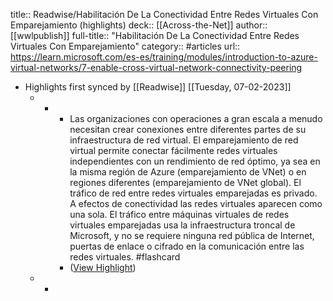 title:: Readwise/Habilitación De La Conectividad Entre Redes Virtuales Con Emparejamiento (highlights)
deck:: [[Across-the-Net]]
author:: [[wwlpublish]]
full-title:: "Habilitación De La Conectividad Entre Redes Virtuales Con Emparejamiento"
category:: #articles
url:: https://learn.microsoft.com/es-es/training/modules/introduction-to-azure-virtual-networks/7-enable-cross-virtual-network-connectivity-peering

- Highlights first synced by [[Readwise]] [[Tuesday, 07-02-2023]]
	- -
		- Las organizaciones con operaciones a gran escala a menudo necesitan crear conexiones entre diferentes partes de su infraestructura de red virtual. El emparejamiento de red virtual permite conectar fácilmente redes virtuales independientes con un rendimiento de red óptimo, ya sea en la misma región de Azure (emparejamiento de VNet) o en regiones diferentes (emparejamiento de VNet global). El tráfico de red entre redes virtuales emparejadas es privado. A efectos de conectividad las redes virtuales aparecen como una sola. El tráfico entre máquinas virtuales de redes virtuales emparejadas usa la infraestructura troncal de Microsoft, y no se requiere ninguna red pública de Internet, puertas de enlace o cifrado en la comunicación entre las redes virtuales. #flashcard
		- ([View Highlight](https://read.readwise.io/read/01gn740jkrv3271rqen2tff715))
	- -
